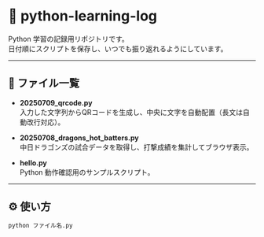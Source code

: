 # 🐍 python-learning-log

Python 学習の記録用リポジトリです。  
日付順にスクリプトを保存し、いつでも振り返れるようにしています。

---

## 📂 ファイル一覧

- **20250709_qrcode.py**  
  入力した文字列からQRコードを生成し、中央に文字を自動配置（長文は自動改行対応）。

- **20250708_dragons_hot_batters.py**  
  中日ドラゴンズの試合データを取得し、打撃成績を集計してブラウザ表示。

- **hello.py**  
  Python 動作確認用のサンプルスクリプト。

---

## ⚙️ 使い方

```bash
python ファイル名.py
